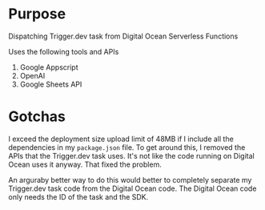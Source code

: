 # Purpose

Dispatching Trigger.dev task from Digital Ocean Serverless Functions


Uses the following tools and APIs

1. Google Appscript
2. OpenAI
3. Google Sheets API

# Gotchas
I exceed the deployment size upload limit of 48MB if I include all the dependencies in my `package.json` file.
To get around this, I removed the APIs that the Trigger.dev task uses.  It's not like the code running
on Digital Ocean uses it anyway.  That fixed the problem.  

An arguraby better way to do this would better to completely separate my Trigger.dev task code from 
the Digital Ocean code.  The Digital Ocean code only needs the ID of the task and the SDK.  
